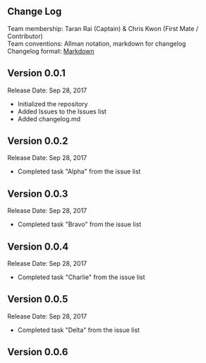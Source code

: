 ## Change Log

Team membership:  Taran Rai (Captain) & Chris Kwon (First Mate / Contributor)  
Team conventions: Allman notation, markdown for changelog  
Changelog format: [Markdown](https://github.com/adam-p/markdown-here/wiki/Markdown-Cheatsheet) 

## Version 0.0.1

Release Date: Sep 28, 2017

- Initialized the repository
- Added Issues to the Issues list
- Added changelog.md

## Version 0.0.2

Release Date: Sep 28, 2017

- Completed task "Alpha" from the issue list

## Version 0.0.3

Release Date: Sep 28, 2017

- Completed task "Bravo" from the issue list

## Version 0.0.4

Release Date: Sep 28, 2017

- Completed task "Charlie" from the issue list

## Version 0.0.5

Release Date: Sep 28, 2017

- Completed task "Delta" from the issue list

## Version 0.0.6